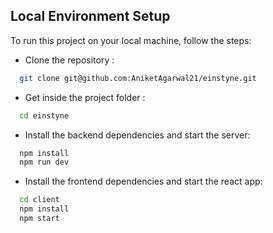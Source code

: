 ## Local Environment Setup

To run this project on your local machine, follow the steps:

- Clone the repository :

```bash
  git clone git@github.com:AniketAgarwal21/einstyne.git
```

- Get inside the project folder :

```bash
  cd einstyne
```

- Install the backend dependencies and start the server:

```bash
  npm install
  npm run dev
```

- Install the frontend dependencies and start the react app:

```bash
  cd client
  npm install
  npm start
```
